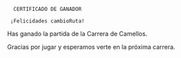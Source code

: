       CERTIFICADO DE GANADOR

     ¡Felicidades cambioRuta!

Has ganado la partida de la Carrera de Camellos.

Gracias por jugar y esperamos verte en la próxima carrera.
